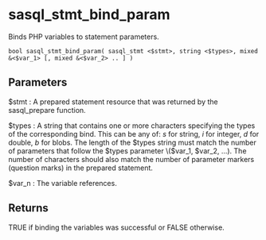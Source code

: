 <!-- loio3be04f0c6c5f1014ad34cfdbbd6dd0b4 -->

# sasql\_stmt\_bind\_param

Binds PHP variables to statement parameters.



```
bool sasql_stmt_bind_param( sasql_stmt <$stmt>, string <$types>, mixed &<$var_1> [, mixed &<$var_2> .. ] )
```



## Parameters

$stmt
:   A prepared statement resource that was returned by the sasql\_prepare function.

$types
:   A string that contains one or more characters specifying the types of the corresponding bind. This can be any of: *s* for string, *i* for integer, *d* for double, *b* for blobs. The length of the $types string must match the number of parameters that follow the $types parameter \($var\_1, $var\_2, ...\). The number of characters should also match the number of parameter markers \(question marks\) in the prepared statement.

$var\_n
:   The variable references.



## Returns

TRUE if binding the variables was successful or FALSE otherwise.

